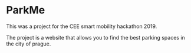 # ParkMe

This was a project for the CEE smart mobility hackathon 2019.

The project is a website that allows you to find the best parking spaces in the city of prague.
